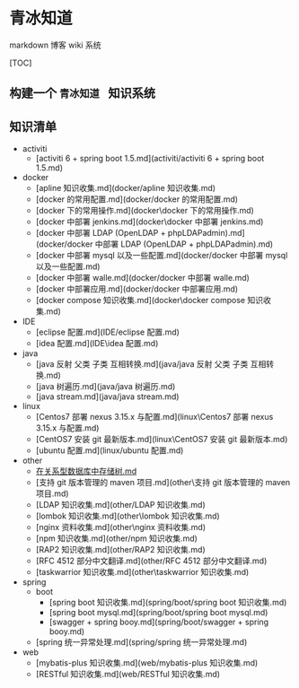 # 青冰知道

markdown 博客 wiki 系统

[TOC]

## 构建一个 `青冰知道 ` 知识系统

## 知识清单

+ activiti
  + [activiti 6 + spring boot 1.5.md](activiti/activiti 6 + spring boot 1.5.md) 
+ docker
  + [apline 知识收集.md](docker/apline 知识收集.md) 
  + [docker 的常用配置.md](docker/docker 的常用配置.md) 
  + [docker 下的常用操作.md](docker\docker 下的常用操作.md) 
  + [docker 中部署 jenkins.md](docker\docker 中部署 jenkins.md) 
  + [docker 中部署 LDAP (OpenLDAP + phpLDAPadmin).md](docker/docker 中部署 LDAP (OpenLDAP + phpLDAPadmin).md)
  + [docker 中部署 mysql 以及一些配置.md](docker/docker 中部署 mysql 以及一些配置.md) 
  + [docker 中部署 walle.md](docker/docker 中部署 walle.md) 
  + [docker 中部署应用.md](docker/docker 中部署应用.md) 
  + [docker compose 知识收集.md](docker\docker compose 知识收集.md) 
+ IDE
  + [eclipse 配置.md](IDE/eclipse 配置.md) 
  + [idea 配置.md](IDE\idea 配置.md) 
+ java
  + [java 反射 父类 子类 互相转换.md](java/java 反射 父类 子类 互相转换.md) 
  + [java 树遍历.md](java/java 树遍历.md) 
  + [java stream.md](java/java stream.md) 
+ linux
  + [Centos7 部署 nexus 3.15.x 与配置.md](linux\Centos7 部署 nexus 3.15.x 与配置.md) 
  + [CentOS7 安装 git 最新版本.md](linux\CentOS7 安装 git 最新版本.md) 
  + [ubuntu 配置.md](linux/ubuntu 配置.md) 
+ other
  + [在关系型数据库中存储树.md](other/在关系型数据库中存储树.md) 
  + [支持 git 版本管理的 maven 项目.md](other\支持 git 版本管理的 maven 项目.md) 
  + [LDAP 知识收集.md](other/LDAP 知识收集.md)  
  + [lombok 知识收集.md](other\lombok 知识收集.md) 
  + [nginx 资料收集.md](other\nginx 资料收集.md) 
  + [npm 知识收集.md](other/npm 知识收集.md) 
  + [RAP2 知识收集.md](other/RAP2 知识收集.md) 
  + [RFC 4512 部分中文翻译.md](other/RFC 4512 部分中文翻译.md)
  + [taskwarrior 知识收集.md](other\taskwarrior 知识收集.md) 
+ spring
  + boot
    + [spring boot 知识收集.md](spring/boot/spring boot 知识收集.md) 
    + [spring boot mysql.md](spring/boot/spring boot mysql.md) 
    + [swagger + spring booy.md](spring/boot/swagger + spring booy.md) 
  + [spring 统一异常处理.md](spring/spring 统一异常处理.md) 
+ web
  + [mybatis-plus 知识收集.md](web/mybatis-plus 知识收集.md) 
  + [RESTful 知识收集.md](web/RESTful 知识收集.md) 